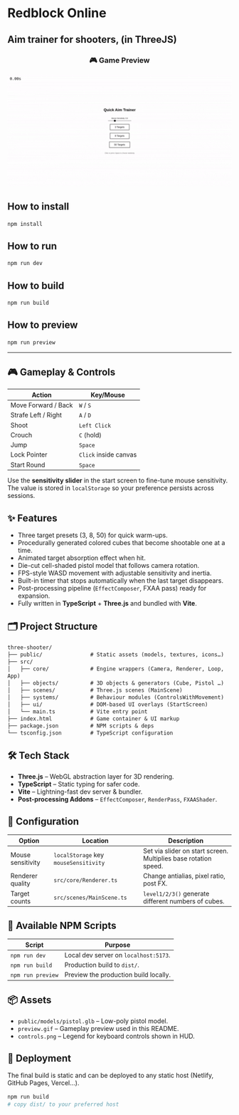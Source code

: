 # Redblock Online 
## Aim trainer for shooters, (in ThreeJS)

<h3 align="center">🎮 Game Preview</h3>

<p align="center">
  <img src="preview.gif" alt="Preview" width="800">
</p>

## How to install

```bash
npm install
```

## How to run

```bash
npm run dev
```

## How to build

```bash
npm run build
```

## How to preview

```bash
npm run preview
```

---

## 🎮 Gameplay & Controls

| Action              | Key/Mouse             |
| ------------------- | --------------------- |
| Move Forward / Back | `W` / `S`             |
| Strafe Left / Right | `A` / `D`             |
| Shoot               | `Left Click`          |
| Crouch              | `C` (hold)            |
| Jump                | `Space`               |
| Lock Pointer        | `Click` inside canvas |
| Start Round         | `Space`               |

Use the **sensitivity slider** in the start screen to fine-tune mouse sensitivity. The value is stored in `localStorage` so your preference persists across sessions.

## ✨ Features

- Three target presets (3, 8, 50) for quick warm-ups.
- Procedurally generated colored cubes that become shootable one at a time.
- Animated target absorption effect when hit.
- Die-cut cell-shaded pistol model that follows camera rotation.
- FPS-style WASD movement with adjustable sensitivity and inertia.
- Built-in timer that stops automatically when the last target disappears.
- Post-processing pipeline (`EffectComposer`, FXAA pass) ready for expansion.
- Fully written in **TypeScript** + **Three.js** and bundled with **Vite**.

## 🗂️ Project Structure

```text
three-shooter/
├── public/               # Static assets (models, textures, icons…)
├── src/
│   ├── core/             # Engine wrappers (Camera, Renderer, Loop, App)
│   ├── objects/          # 3D objects & generators (Cube, Pistol …)
│   ├── scenes/           # Three.js scenes (MainScene)
│   ├── systems/          # Behaviour modules (ControlsWithMovement)
│   ├── ui/               # DOM-based UI overlays (StartScreen)
│   └── main.ts           # Vite entry point
├── index.html            # Game container & UI markup
├── package.json          # NPM scripts & deps
└── tsconfig.json         # TypeScript configuration
```

## 🛠️ Tech Stack

- **Three.js** – WebGL abstraction layer for 3D rendering.
- **TypeScript** – Static typing for safer code.
- **Vite** – Lightning-fast dev server & bundler.
- **Post-processing Addons** – `EffectComposer`, `RenderPass`, `FXAAShader`.

## 🔧 Configuration

| Option            | Location                              | Description                                                     |
| ----------------- | ------------------------------------- | --------------------------------------------------------------- |
| Mouse sensitivity | `localStorage` key `mouseSensitivity` | Set via slider on start screen. Multiplies base rotation speed. |
| Renderer quality  | `src/core/Renderer.ts`                | Change antialias, pixel ratio, post FX.                         |
| Target counts     | `src/scenes/MainScene.ts`             | `level1/2/3()` generate different numbers of cubes.             |

## 📜 Available NPM Scripts

| Script            | Purpose                               |
| ----------------- | ------------------------------------- |
| `npm run dev`     | Local dev server on `localhost:5173`. |
| `npm run build`   | Production build to `dist/`.          |
| `npm run preview` | Preview the production build locally. |

## 📦 Assets

- `public/models/pistol.glb` – Low-poly pistol model.
- `preview.gif` – Gameplay preview used in this README.
- `controls.png` – Legend for keyboard controls shown in HUD.

## 🚀 Deployment

The final build is static and can be deployed to any static host (Netlify, GitHub Pages, Vercel…).

```bash
npm run build
# copy dist/ to your preferred host
```

